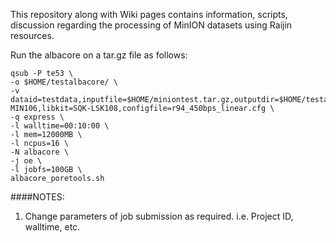 This repository along with Wiki pages contains information, scripts, discussion regarding the processing of MinION datasets using Raijin resources.

Run the albacore on a tar.gz file as follows:

```
qsub -P te53 \
-o $HOME/testalbacore/ \
-v dataid=testdata,inputfile=$HOME/miniontest.tar.gz,outputdir=$HOME/testalbacore,flowcell=FLO-MIN106,libkit=SQK-LSK108,configfile=r94_450bps_linear.cfg \
-q express \
-l walltime=00:10:00 \
-l mem=12000MB \
-l ncpus=16 \
-N albacore \
-j oe \
-l jobfs=100GB \
albacore_poretools.sh
```

####NOTES:
1. Change parameters of job submission as required. i.e. Project ID, walltime, etc.